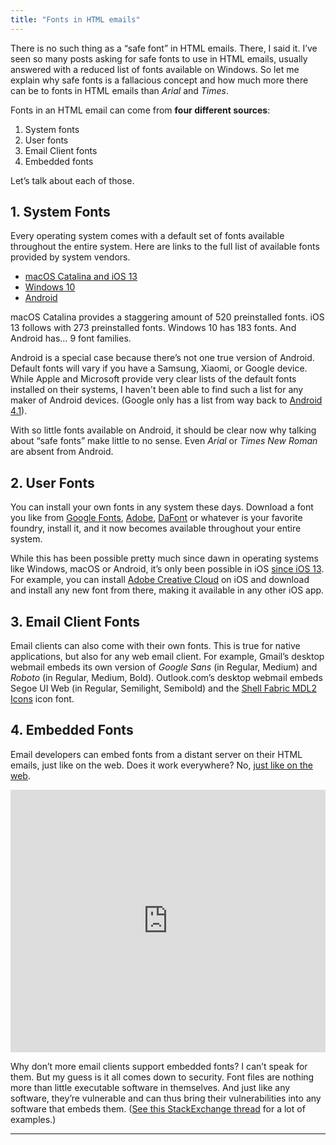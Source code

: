 ```yaml
---
title: "Fonts in HTML emails"
---
```


There is no such thing as a “safe font” in HTML emails. There, I said it. I’ve seen so many posts asking for safe fonts to use in HTML emails, usually answered with a reduced list of fonts available on Windows. So let me explain why safe fonts is a fallacious concept and how much more there can be to fonts in HTML emails than _Arial_ and _Times_.

Fonts in an HTML email can come from **four different sources**:

1. System fonts
2. User fonts
3. Email Client fonts
4. Embedded fonts

Let’s talk about each of those.

## 1. System Fonts

Every operating system comes with a default set of fonts available throughout the entire system. Here are links to the full list of available fonts provided by system vendors.

* [macOS Catalina and iOS 13](https://developer.apple.com/fonts/system-fonts/)
* [Windows 10](https://docs.microsoft.com/en-us/typography/fonts/windows_10_font_list)
* [Android](https://android.googlesource.com/platform/frameworks/base/+/refs/heads/master/data/fonts/fonts.xml)

macOS Catalina provides a staggering amount of 520 preinstalled fonts. iOS 13 follows with 273 preinstalled fonts. Windows 10 has 183 fonts. And Android has… 9 font families.

Android is a special case because there’s not one true version of Android. Default fonts will vary if you have a Samsung, Xiaomi, or Google device. While Apple and Microsoft provide very clear lists of the default fonts installed on their systems, I haven't been able to find such a list for any maker of Android devices. (Google only has a list from way back to [Android 4.1](https://developer.android.com/about/versions/android-4.1.html#Fonts)).

With so little fonts available on Android, it should be clear now why talking about “safe fonts” make little to no sense. Even _Arial_ or _Times New Roman_ are absent from Android.

## 2. User Fonts

You can install your own fonts in any system these days. Download a font you like from [Google Fonts](https://fonts.google.com), [Adobe](https://fonts.adobe.com/), [DaFont](https://www.dafont.com/) or whatever is your favorite foundry, install it, and it now becomes available throughout your entire system.

While this has been possible pretty much since dawn in operating systems like Windows, macOS or Android, it’s only been possible in iOS [since iOS 13](https://support.apple.com/en-us/HT210393#:~:text=Custom%20fonts). For example, you can install [Adobe Creative Cloud](https://apps.apple.com/us/app/adobe-creative-cloud/id852473028) on iOS and download and install any new font from there, making it available in any other iOS app.

## 3. Email Client Fonts

Email clients can also come with their own fonts. This is true for native applications, but also for any web email client. For example, Gmail’s desktop webmail embeds its own version of _Google Sans_ (in Regular, Medium) and _Roboto_ (in Regular, Medium, Bold). Outlook.com’s desktop webmail embeds Segoe UI Web (in Regular, Semilight, Semibold) and the [Shell Fabric MDL2 Icons](https://docs.microsoft.com/en-us/windows/uwp/design/style/segoe-ui-symbol-font) icon font.

## 4. Embedded Fonts

Email developers can embed fonts from a distant server on their HTML emails, just like on the web. Does it work everywhere? No, [just like on the web](https://caniuse.com/fontface).

<iframe src="https://embed.caniemail.com/css-at-font-face/" width="640" height="420" style="width:100%; max-width:640px; border:none;" loading="lazy"></iframe>

Why don’t more email clients support embedded fonts? I can’t speak for them. But my guess is it all comes down to security. Font files are nothing more than little executable software in themselves. And just like any software, they’re vulnerable and can thus bring their vulnerabilities into any software that embeds them. ([See this StackExchange thread](https://security.stackexchange.com/questions/91347/how-can-a-font-be-used-for-privilege-escalation) for a lot of examples.)

---